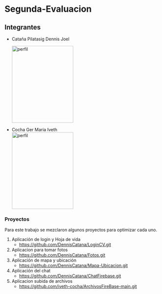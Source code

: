 # Segunda-Evaluacion
## Integrantes
* Cataña Pilatasig Dennis Joel
  <br>

  <img src="https://github.com/DennisCatana/Segunda-Evaluacion/assets/117744033/8e26c4fb-151f-448e-9a9d-c8d8e5569fed" alt="perfil" width="200" height="250">
  <br>
* Cocha Ger Maria Iveth
  <br>
  <img src="https://github.com/DennisCatana/Segunda-Evaluacion/assets/117744033/4b76924d-4055-41b1-8f8d-452043809330" alt="perfil" width="200" height="250">
  <br>

### Proyectos
  Para este trabajo se mezclaron algunos proyectos para optimizar cada uno. <br>
1. Aplicación de login y Hoja de vida
   - https://github.com/DennisCatana/LoginCV.git <br>
2. Aplicacion para tomar fotos
   - https://github.com/DennisCatana/Fotos.git <br>
3. Aplicación de mapa y ubicación
   - https://github.com/DennisCatana/Mapa-Ubicacion.git
4. Aplicación del chat
   - https://github.com/DennisCatana/ChatFirebase.git
5. Aplicacion subida de archivos
   - https://github.com/iveth-cocha/ArchivosFireBase-main.git
     
   
